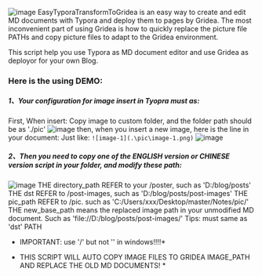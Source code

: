 ![image](https://github.com/heroamd/EasyTyporaTransformToGridea/assets/47046657/74b049b7-b21c-4a02-b7e1-10f6dfb35949)
EasyTyporaTransformToGridea is an easy way to create and edit MD documents with Typora and deploy them to pages by Gridea.
The most inconvenient part of using Gridea is how to quickly replace the picture file PATHs and copy picture files to adapt to the Gridea environment.

This script help you use Typora as MD document editor and use Gridea as deployor for your own Blog.

### Here is the using DEMO:

##### 1、Your configuration for image insert in Tyopra must as: 
First, When insert: Copy image to custom folder, and the folder path should be as './pic'
![image](https://github.com/heroamd/EasyTyporaTransformToGridea/assets/47046657/66be05c4-8c08-41bc-aff1-74e08ee83067)
then, when you insert a new image, here is the line in your document:
Just like: `![image-1](.\pic\image-1.png)`
![image](https://github.com/heroamd/EasyTyporaTransformToGridea/assets/47046657/33233e7b-3ebe-4ae7-a1c9-ac99da1f80f2)

##### 2、Then you need to copy one of the ENGLISH version or CHINESE version script in your folder, and modify these path:
![image](https://github.com/heroamd/EasyTyporaTransformToGridea/assets/47046657/24171d47-e3a1-4fcc-82a5-56116aa20c17)
THE directory_path REFER to your <Gridea project was created path>/poster, such as 'D:/blog/posts'
THE dst REFER to <The directory location for storing images in Gridea>/post-images, such as 'D:/blog/posts/post-images'
THE pic_path REFER to <The default location where Typora automatically saves inserted images>/pic. such as  'C:/Users/xxx/Desktop/master/Notes/pic/'
THE new_base_path means the replaced image path in your unmodified MD document. Such as 'file://D:/blog/posts/post-images/' Tips: must same as 'dst' PATH

* IMPORTANT: use '/' but not '\' in windows!!!!*

* THIS SCRIPT WILL AUTO COPY IMAGE FILES TO GRIDEA IMAGE_PATH AND REPLACE THE OLD MD DOCUMENTS! *
